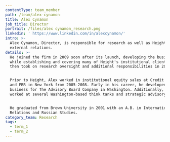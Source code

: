 ```yaml
---
contentType: team_member
path: /team/alex-cynamon
title: Alex Cynamon
job_title: Director
portrait: /files/alex cynamon_research.png
linkedin: ' https://www.linkedin.com/in/alexcynamon/'
intro: >-
  Alex Cynamon, Director, is responsible for research as well as Height's
  external relations.
details: >-
  He joined the firm in 2009 soon after its launch, developing the business
  while establishing and covering many of Height's institutional clients, and
  then took on research oversight and additional responsibilities in 2013.


  Prior to Height, Alex worked in institutional equity sales at Credit Suisse
  and FBR in New York from 2005-2008. Early in his career, he developed new
  business for The Advisory Board Company in Washington. Additionally, Alex
  worked at several Washington-based think tanks and strategic advisory firms.


  He graduated from Brown University in 2001 with an A.B. in International
  Relations and Russian Studies.
category_team: Research
tags:
  - term_1
  - term_2
---
```


